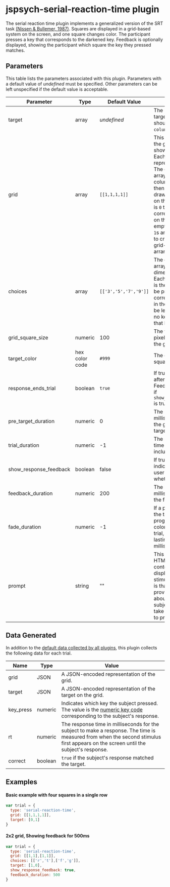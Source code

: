 # jspsych-serial-reaction-time plugin

The serial reaction time plugin implements a generalized version of the SRT task [(Nissen & Bullemer, 1987)](https://doi.org/10.1016%2F0010-0285%2887%2990002-8). Squares are displayed in a grid-based system on the screen, and one square changes color. The participant presses a key that corresponds to the darkened key. Feedback is optionally displayed, showing the participant which square the key they pressed matches.

## Parameters

This table lists the parameters associated with this plugin. Parameters with a default value of *undefined* must be specified. Other parameters can be left unspecified if the default value is acceptable.

Parameter | Type | Default Value | Description
----------|------|---------------|------------
target | array | *undefined* | The location of the target. The array should be the `[row, column]` of the target.
grid | array | `[[1,1,1,1]]` | This array represents the grid of boxes shown on the screen. Each inner array represents a single row. The entries in the inner arrays represent the columns. If an entry is `1` then a square will be drawn at that location on the grid. If an entry is `0` then the corresponding location on the grid will be empty. Thus, by mixing `1`s and `0`s it is possible to create many different grid-based arrangements.
choices | array | `[['3','5','7','9']]` | The dimensions of this array must match the dimensions of `grid`. Each entry in this array is the key that should be pressed for that corresponding location in the grid. Entries can be left blank if there is no key associated with that location of the grid.
grid_square_size | numeric | 100 | The width and height in pixels of each square in the grid.
target_color | hex color code | `#999` | The color of the target square.
response_ends_trial | boolean | `true` | If true, the trial ends after a key press. Feedback is displayed if `show_response_feedback` is true.
pre_target_duration | numeric | 0 | The number of milliseconds to display the grid *before* the target changes color.
trial_duration | numeric | -1 | The maximum length of time of the trial, not including feedback.
show_response_feedback | boolean | false | If true, show feedback indicating where the user responded and whether it was correct.
feedback_duration | numeric | 200 |The length of time in milliseconds to show the feedback.
fade_duration | numeric | -1 | If a positive number, the target will progressively change color at the start of the trial, with the transition lasting this many milliseconds.
prompt | string | "" | This string can contain HTML markup. Any content here will be displayed below the stimulus. The intention is that it can be used to provide a reminder about the action the subject is supposed to take (e.g., which keys to press).

## Data Generated

In addition to the [default data collected by all plugins](overview#datacollectedbyplugins), this plugin collects the following data for each trial.

Name | Type | Value
-----|------|------
grid | JSON | A JSON-encoded representation of the grid.
target | JSON | A JSON-encoded representation of the target on the grid.
key_press | numeric | Indicates which key the subject pressed. The value is the [numeric key code](http://www.cambiaresearch.com/articles/15/javascript-char-codes-key-codes) corresponding to the subject's response.
rt | numeric | The response time in milliseconds for the subject to make a response. The time is measured from when the second stimulus first appears on the screen until the subject's response.
correct | boolean | `true` if the subject's response matched the target.

## Examples

#### Basic example with four squares in a single row
```javascript
var trial = {
  type: 'serial-reaction-time',
  grid: [[1,1,1,1]],
  target: [0,1]
}
```

#### 2x2 grid, Showing feedback for 500ms
```javascript
var trial = {
  type: 'serial-reaction-time',
  grid: [[1,1],[1,1]],
  choices: [['r','t'],['f','g']],
  target: [1,0],
  show_response_feedback: true,
  feedback_duration: 500
}
```
